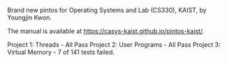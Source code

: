 Brand new pintos for Operating Systems and Lab (CS330), KAIST, by Youngjin Kwon.

The manual is available at https://casys-kaist.github.io/pintos-kaist/.

Project 1: Threads - All Pass
Project 2: User Programs - All Pass
Project 3: Virtual Memory - 7 of 141 tests failed.

